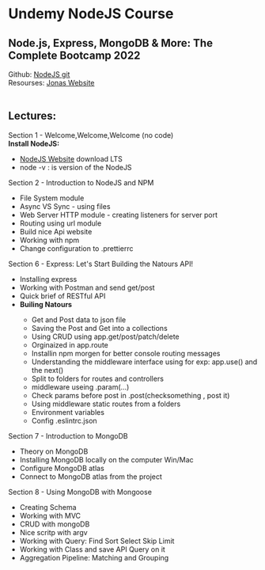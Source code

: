 <h1> Undemy NodeJS Course </h1>
<h2> Node.js, Express, MongoDB & More: The Complete Bootcamp 2022 </h2>

<span>
Github:
<a href="https://github.com/jonasschmedtmann/complete-node-bootcamp"> NodeJS git </a>
</span>
<span>
<br>
Resourses:
<a href="https://codingheroes.io/resources/">Jonas Website </a>  
</span>

<br>
<br>

<h2>Lectures: </h2>
Section 1 - Welcome,Welcome,Welcome (no code)
<br>
<span>
  <b>Install NodeJS:</b>
<ul>
  <li><a href="https://nodejs.org/en/">NodeJS Website</a> download LTS</li> 
  <li>node -v : is version of the NodeJS</li> 
</ul>
</span>
Section 2 - Introduction to NodeJS and NPM
<ul>
  <li>File System module</li> 
  <li>Async VS Sync - using files</li> 
  <li>Web Server HTTP module - creating listeners for server port</li>  
  <li>Routing using url module</li>
  <li>Build nice Api website</li>
  <li>Working with npm</li>
  <li>Change configuration to .prettierrc</li>
</ul>
Section 6 - Express: Let's Start Building the Natours API!
<ul>
  <li>Installing express</li> 
  <li>Working with Postman and send get/post</li> 
  <li>Quick brief of RESTful API</li>
  <li><b>Builing Natours</b></li>
  <ul>
    <li>Get and Post data to json file</li> 
    <li>Saving the Post and Get into a collections</li> 
    <li>Using CRUD using app.get/post/patch/delete</li> 
    <li>Orginaized in app.route</li> 
    <li>Installin npm morgen for better console routing messages</li>
    <li>Understanding the middleware interface using for exp: app.use() and the next()</li>
    <li>Split to folders for routes and controllers</li>
    <li>middleware useing .param(...)</li>
    <li>Check params before post in .post(checksomething , post it)</li>
    <li>Using middleware static routes from a folders</li>
    <li>Environment variables</li>
    <li>Config .eslintrc.json</li>
  </ul>
</ul>
Section 7 - Introduction to MongoDB
<ul>
  <li>Theory on MongoDB</li>
  <li>Installing MongoDB locally on the computer Win/Mac</li>
  <li>Configure MongoDB atlas</li>
  <li>Connect to MongoDB atlas from the project</li>
</ul>
Section 8 - Using MongoDB with Mongoose
<ul>
  <li>Creating Schema</li>
  <li>Working with MVC</li>
  <li>CRUD with mongoDB</li>
  <li>Nice scritp with argv</li>
  <li>Working with Query: Find Sort Select Skip Limit</li>
  <li>Working with Class and save API Query on it</li>
  <li>Aggregation Pipeline: Matching and Grouping</li>
</ul>
